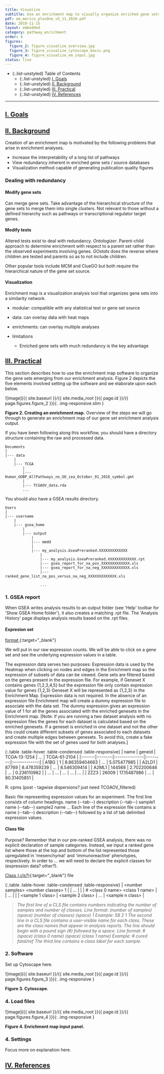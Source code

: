 ```yaml
---
title: Visualize
subtitle: Use an enrichment map to visually organize enriched gene sets
pdf: em_merico_plosOne_v5_11_2010.pdf
date: 2010-11-15
layout: embedded
category: pathway_enrichment
order: 4
figures:
  figure_2: figure_visualize_overview.jpg
  figure_3: figure_visualize_cytoscape_basic.png
  figure_4: figure_visualize_em_input.jpg
status: live
---
```


- {:.list-unstyled} Table of Contents
  - {:.list-unstyled} [I. Goals](#goals)
  - {:.list-unstyled} [II. Background](#background)
  - {:.list-unstyled} [III. Practical](#practical)
  - {:.list-unstyled} [IV. References](#references)

<hr/>

## <a href="#goals" name="goals">I. Goals</a>

## <a href="#background" name="background">II. Background</a>

Creation of an enrichment map is motivated by the following problems that arise in enrichment analyses.

  - Increase the interpretability of a long list of pathways
  - View redundancy inherent in enriched gene sets / source databases
  - Visualization method capable of generating publication quality figures

### Dealing with redundancy

#### Modify gene sets

Can merge gene sets. Take advantage of the hierarchical structure of the gene sets to merge them into single clusters. Not relevant to those without a defined hierarchy such as pathways or transcriptional regulator target genes.

#### Modify tests

Altered tests exist to deal with redundancy. *Ontologizer*. Parent-child approach to determine enrichment with respect to a parent set rather than the observed experiments involving genes. *GOstats* does the reverse where children are tested and parents so as to not include children.

Other popular tools include MCM and ClueGO but both require the hierarchical nature of the gene set source.

#### Visualization

Enrichment map is a visualization analysis tool that organizes gene sets into a similarity network.

- modular: compatible with any statistical test or gene set source
- data: can overlay data with heat maps
- enrichments: can overlay multiple analyses

- limitations

  - Enriched gene sets with much redundancy is the key advantage

## <a href="#practical" name="practical">III. Practical</a>

This section describes how to use the enrichment map software to organize the gene sets emerging from our enrichment analysis. Figure 2 depicts the five elements involved setting up the software and we elaborate upon each below.

![image]({{ site.baseurl }}/{{ site.media_root }}{{ page.id }}/{{ page.figures.figure_2 }}){: .img-responsive.slim }
<div class="figure-legend well well-lg text-justify">
  <strong>Figure 2. Creating an enrichment map.</strong> Overview of the steps we will go through to generate an enrichment map of our gene set enrichment analysis output.
</div>

If you have been following along this workflow, you should have a directory structure containing the raw and processed data.

```shell
Documents
|
|--- data
    |
    |--- TCGA
        |
        |--- Human_GOBP_AllPathways_no_GO_iea_October_01_2016_symbol.gmt
        |
        |--- TCGAOV_data.rda
        ...
```

You should also have a GSEA results directory.

```shell
Users
|
|--- username
    |
    |--- gsea_home
        |
        |--- output
            |
            |--- mmdd
            |
            |--- my_analysis.GseaPreranked.XXXXXXXXXXXXX
                |
                |--- my_analysis.GseaPreranked.XXXXXXXXXXXXX.rpt
                |--- gsea_report_for_na_pos_XXXXXXXXXXXXX.xls
                |--- gsea_report_for_na_neg_XXXXXXXXXXXXX.xls
                |--- ranked_gene_list_na_pos_versus_na_neg_XXXXXXXXXXXXX.xls

                ...
```

### 1. GSEA report

When GSEA writes analysis results to an output folder (see 'Help' toolbar for 'Show GSEA Home folder'), it also creates a matching .rpt file. The 'Analysis History' page displays analysis results based on the .rpt files.

#### Expresion set

[format ](http://software.broadinstitute.org/cancer/software/gsea/wiki/index.php/Data_formats#TXT:_Text_file_format_for_expression_dataset_.28.2A.txt.29){:target="_blank"}

We will put in our raw expression counts. We will be able to click on a gene set and see the underlying expression values in a table.

The expression data serves two purposes:
Expression data is used by the Heatmap when clicking on nodes and edges in the Enrichment map so the expression of subsets of data can be viewed.
Gene sets are filtered based on the genes present in the expression file. For example, if Geneset X contains genes {1,2,3,4,5} but the expression file only contain expression value for genes {1,2,3} Geneset X will be represented as {1,2,3} in the Enrichment Map.
Expression data is not required. In the absence of an expression file Enrichment map will create a dummy expression file to associate with the data set. The dummy expression gives an expression value of 1 for all the genes associated with the enriched genesets in the Enrichment map.
[Note: if you are running a two dataset analysis with no expression files the genes for each dataset is calculated based on the enriched genesets. If a geneset is enriched in one dataset and not the other this could create different subsets of genes associated to each datasets and create multiple edges between genesets. To avoid this, create a fake expression file with the set of genes used for both analyses.]

{:.table .table-hover .table-condensed .table-responsive}
| name   | geneid  | TCGA-13-1254   |   ...    |  TCGA-61-2104 |
|:------:|:-------:|:--------------:|:--------:|:-------------:|
| A1BG   |   1     | 8.86359404663  |   ...    | 5.075477985   |
| A2LD1  |  87769  | 8.478359239    |   ...    | 8.546309414   |
| A2ML1  |  144568 | 2.702200646    |   ...    | 0.236110982   |
| ...    |   ...   |    ...         |   ...    |      ...      |
| ZZZ3   |  26009  | 17.15487986    |   ...    | 80.31405851   |

R: cpms (post - tagwise dispersions? just need  TCGAOV_filtered)

Basic file representing expression values for an experiment.
The first line consists of column headings.
name (--tab--) description (--tab--) sample1 name (--tab--) sample2 name ...
Each line of the expression file contains a:
name (--tab--) description (--tab--) followed by a list of tab delimited expression values.



#### Class file

Purpose? Remember that in our pre-ranked GSEA analysis, there was no explicit declaration of sample categories. Instead, we input a ranked gene list where those at the top and bottom of the list represented those upregulated in 'mesenchymal' and 'immunoreactive' phenotypes, respectively. In order to ... we will need to declare the explicit classes for (expression data? other?).

[Class (.cls?)](http://software.broadinstitute.org/cancer/software/gsea/wiki/index.php/Data_formats#CLS:_Categorical_.28e.g_tumor_vs_normal.29_class_file_format_.28.2A.cls.29){:target="_blank"} file

{:.table .table-hover .table-condensed .table-responsive}
| \<number samples\> \<number classes\> 1  |      | ...  |     |
| # \<class 0 name\> \<class 1 name\>  | | ... | |
| \<sample 1 class\>  |  \<sample 2 class\>  |  ... |  \<sample n class\>  |

> *The first line of a CLS file contains numbers indicating the number of samples and number of classes.
>Line format:      (number of samples) (space) (number of classes) (space) 1
>Example:          58 2 1
The second line in a CLS file contains a user-visible name for each class. These are the class names that appear in analysis reports. The line should begin with a pound sign (#) followed by a space.
Line format:      # (space) (class 0 name) (space) (class 1 name)
Example:    # cured fatal/ref
The third line contains a class label for each sample.*

### 2. Software

Set up Cytoscape here.

![image]({{ site.baseurl }}/{{ site.media_root }}{{ page.id }}/{{ page.figures.figure_3 }}){: .img-responsive }

<div class="figure-legend well well-lg text-justify">
  <strong>Figure 3. Cytoscape.</strong>
</div>

### 4. Load files

![image]({{ site.baseurl }}/{{ site.media_root }}{{ page.id }}/{{ page.figures.figure_4 }}){: .img-responsive }

<div class="figure-legend well well-lg text-justify">
  <strong>Figure 4. Enrichment map input panel.</strong>
</div>

### 4. Settings

Focus more on explanation here.


## <a href="#references" name="references">IV. References</a>
<!-- <div class="panel_group" data-inline="21085593"></div> -->

